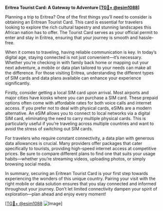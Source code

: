 **Eritrea Tourist Card: A Gateway to Adventure [[TG💪+ @esim1088](https://t.me/s/esim1088)]**

Planning a trip to Eritrea? One of the first things you’ll need to consider is obtaining an Eritrean Tourist Card. This card is essential for travelers looking to explore the rich cultural tapestry and stunning landscapes this African nation has to offer. The Tourist Card serves as your official permit to enter and stay in Eritrea, ensuring that your journey is smooth and hassle-free.

When it comes to traveling, having reliable communication is key. In today’s digital age, staying connected is not just convenient—it’s necessary. Whether you’re checking in with family back home or mapping out your next adventure, a mobile or data plan tailored to your needs can make all the difference. For those visiting Eritrea, understanding the different types of SIM cards and data plans available can enhance your experience significantly.

Firstly, consider getting a local SIM card upon arrival. Most airports and major cities have kiosks where you can purchase a SIM card. These prepaid options often come with affordable rates for both voice calls and internet access. If you prefer not to deal with physical cards, eSIMs are a modern alternative. An eSIM allows you to connect to local networks via a digital SIM card, eliminating the need to carry multiple physical cards. This is particularly useful if you’re traveling across multiple countries and want to avoid the stress of switching out SIM cards.

For travelers who require constant connectivity, a data plan with generous data allowances is crucial. Many providers offer packages that cater specifically to tourists, providing high-speed internet access at competitive prices. Be sure to compare different plans to find one that suits your usage habits—whether you’re streaming videos, uploading photos, or simply browsing social media.

In summary, securing an Eritrean Tourist Card is your first step towards experiencing the wonders of this unique country. Pairing your visit with the right mobile or data solution ensures that you stay connected and informed throughout your journey. Don’t let limited connectivity dampen your spirit of exploration—plan ahead and enjoy every moment!

[[TG💪+ @esim1088](https://t.me/s/esim1088) ![Image](https://i.postimg.cc/Y0z9fWf4/image.png)]